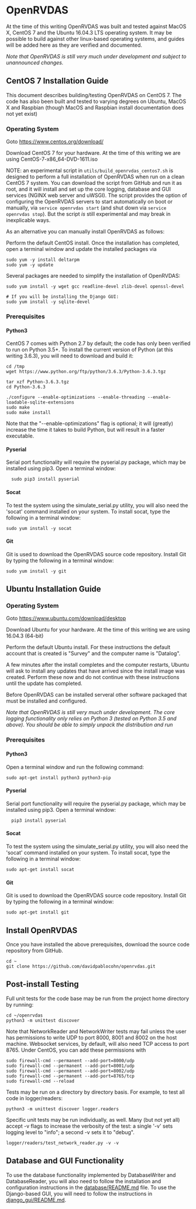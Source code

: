 # OpenRVDAS
At the time of this writing OpenRVDAS was built and tested against MacOS X, CentOS 7 and the Ubuntu 16.04.3 LTS operating system. It may be possible to build against other linux-based operating systems, and guides will be added here as they are verified and documented.

*Note that OpenRVDAS is still very much under development and subject to unannounced changes.*

## CentOS 7 Installation Guide
This document describes building/testing OpenRVDAS on CentOS 7. The code has also been built and tested to varying degrees on Ubuntu, MacOS X and Raspbian (though MacOS and Raspbian install documentation does not yet exist)

### Operating System
Goto <https://www.centos.org/download/>

Download CentOS 7 for your hardware.  At the time of this writing we
are using CentOS-7-x86_64-DVD-1611.iso

NOTE: an experimental script in ```utils/build_openrvdas_centos7.sh``` is designed to perform a full
installation of OpenRVDAS when run on a clean CentOS 7 system. You can download the script from GitHub and run it
as root, and it will install and set up the core logging, database and GUI services (NGINX web server and uWSGI). The
script provides the option of configuring the OpenRVDAS servers to start automatically on boot or manually, via
```service openrvdas start``` (and shut down via ```service openrvdas stop```). But the script *is*
still experimental and may break in inexplicable ways.

As an alternative you can manually install OpenRVDAS as follows:

Perform the default CentOS install. Once the installation has completed, open a terminal window and update the installed packages via
```
sudo yum -y install deltarpm
sudo yum -y update
```

Several packages are needed to simplify the installation of OpenRVDAS:
```
sudo yum install -y wget gcc readline-devel zlib-devel openssl-devel 

# If you will be installing the Django GUI:
sudo yum install -y sqlite-devel

```

### Prerequisites
#### Python3
CentOS 7 comes with Python 2.7 by default; the code has only been verified to run on Python 3.5+. To install the current version of Python (at this writing 3.6.3), you will need to download and build it:

```
cd /tmp
wget https://www.python.org/ftp/python/3.6.3/Python-3.6.3.tgz

tar xzf Python-3.6.3.tgz
cd Python-3.6.3

./configure --enable-optimizations --enable-threading --enable-loadable-sqlite-extensions
sudo make
sudo make install
```
Note that the "--enable-optimizations" flag is optional; it will (greatly) increase the time it takes to build Python, but will result in a faster executable.


#### Pyserial
Serial port functionality will require the pyserial.py package, which
may be installed using pip3.  Open a terminal window:

```
  sudo pip3 install pyserial
```

#### Socat
To test the system using the simulate_serial.py utility, you will also need the 'socat' command installed on your system.  To install socat, type the following in a terminal window:
```
sudo yum install -y socat
```

#### Git
Git is used to download the OpenRVDAS source code repository.  Install Git by typing the following in a terminal window:
```
sudo yum install -y git
```
## Ubuntu Installation Guide
### Operating System
Goto <https://www.ubuntu.com/download/desktop>

Download Ubuntu for your hardware.  At the time of this writing we are using 16.04.3 (64-bit)

Perform the default Ubuntu install.  For these instructions the default account that is created is "Survey" and the computer name is "Datalog".

A few minutes after the install completes and the computer restarts, Ubuntu will ask to install any updates that have arrived since the install image was created.  Perform these now and do not continue with these instructions until the update has completed.

Before OpenRVDAS can be installed serveral other software packaged that must be installed and configured.

*Note that OpenRVDAS is still very much under development. The core logging functionality only relies on Python 3 (tested on Python 3.5 and above). You should be able to simply unpack the distribution and run*

### Prerequisites
#### Python3
Open a terminal window and run the following command:
```
sudo apt-get install python3 python3-pip
```

#### Pyserial
Serial port functionality will require the pyserial.py package, which may be installed using pip3.  Open a terminal window:

```
  pip3 install pyserial
```

#### Socat
To test the system using the simulate_serial.py utility, you will also need the 'socat' command installed on your system.  To install socat, type the following in a terminal window:
```
sudo apt-get install socat
```

#### Git
Git is used to download the OpenRVDAS source code repository.  Install Git by typing the following in a terminal window:
```
sudo apt-get install git
```

## Install OpenRVDAS
Once you have installed the above prerequisites, download the source code repository from GitHub.

```
cd ~
git clone https://github.com/davidpablocohn/openrvdas.git
```

## Post-install Testing
Full unit tests for the code base may be run from the project home directory by running:
```
cd ~/openrvdas
python3 -m unittest discover
```

Note that NetworkReader and NetworkWriter tests may fail unless the user has permissions to write UDP to port 8000, 8001 and 8002 on the host machine. Websocket services, by default, will also need TCP access to port 8765. Under CentOS, you can add these permissions with
```
sudo firewall-cmd --permanent --add-port=8000/udp
sudo firewall-cmd --permanent --add-port=8001/udp
sudo firewall-cmd --permanent --add-port=8002/udp
sudo firewall-cmd --permanent --add-port=8765/tcp
sudo firewall-cmd --reload
```

Tests may be run on a directory by directory basis.  For example, to test all code in logger/readers:
```
python3 -m unittest discover logger.readers
```

Specific unit tests may be run individually, as well.  Many (but not yet all) accept -v flags to increase the verbosity of the test: a single '-v' sets logging level to "info"; a second -v sets
it to "debug".
```
logger/readers/test_network_reader.py -v -v
```
## Database and GUI Functionality
To use the database functionality implemented by DatabaseWriter and DatabaseReader, you will also need to follow the installation and configuration instructions in the [database/README.md](database/README.md) file. To use the Django-based GUI, you will need to follow the instructions in [django_gui/README.md](django_gui/README.md).

